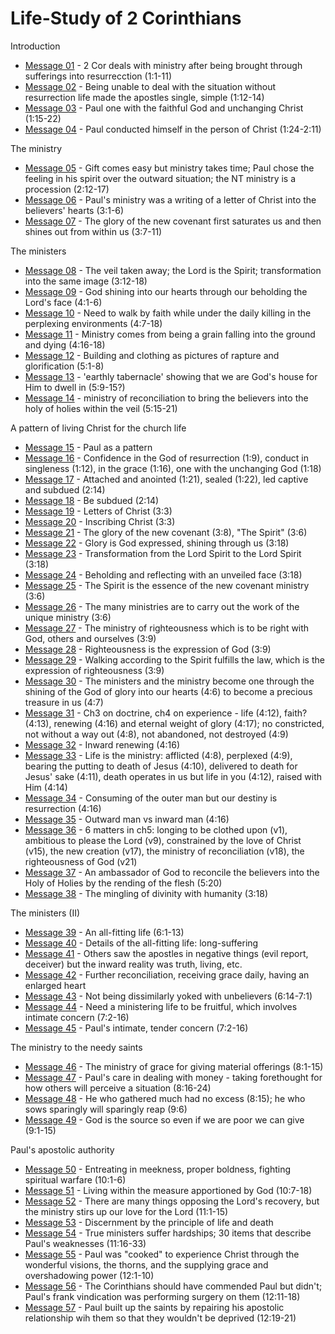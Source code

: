 # Life-Study of 2 Corinthians

Introduction
- [Message 01](msg01.md) - 2 Cor deals with ministry after being brought through sufferings into resurrecction (1:1-11) 
- [Message 02](msg02.md) - Being unable to deal with the situation without resurrection life made the apostles single, simple (1:12-14)
- [Message 03](msg03.md) - Paul one with the faithful God and unchanging Christ (1:15-22)
- [Message 04](msg04.md) - Paul conducted himself in the person of Christ (1:24-2:11)

The ministry
- [Message 05](msg05.md) - Gift comes easy but ministry takes time; Paul chose the feeling in his spirit over the outward situation; the NT ministry is a procession (2:12-17)
- [Message 06](msg06.md) - Paul's ministry was a writing of a letter of Christ into the believers' hearts (3:1-6)
- [Message 07](msg07.md) - The glory of the new covenant first saturates us and then shines out from within us (3:7-11)

The ministers
- [Message 08](msg08.md) - The veil taken away; the Lord is the Spirit; transformation into the same image (3:12-18)
- [Message 09](msg09.md) - God shining into our hearts through our beholding the Lord's face (4:1-6)
- [Message 10](msg10.md) - Need to walk by faith while under the daily killing in the perplexing environments (4:7-18)
- [Message 11](msg11.md) - Ministry comes from being a grain falling into the ground and dying (4:16-18)
- [Message 12](msg12.md) - Building and clothing as pictures of rapture and glorification (5:1-8)
- [Message 13](msg13.md) - 'earthly tabernacle' showing that we are God's house for Him to dwell in (5:9-15?)
- [Message 14](msg14.md) - ministry of reconciliation to bring the believers into the holy of holies within the veil (5:15-21)

A pattern of living Christ for the church life
- [Message 15](msg15.md) - Paul as a pattern
- [Message 16](msg16.md) - Confidence in the God of resurrection (1:9), conduct in singleness (1:12), in the grace (1:16), one with the unchanging God (1:18)
- [Message 17](msg17.md) - Attached and anointed (1:21), sealed (1:22), led captive and subdued (2:14)
- [Message 18](msg18.md) - Be subdued (2:14)
- [Message 19](msg19.md) - Letters of Christ (3:3)
- [Message 20](msg20.md) - Inscribing Christ (3:3)
- [Message 21](msg21.md) - The glory of the new covenant (3:8), "The Spirit" (3:6)
- [Message 22](msg22.md) - Glory is God expressed, shining through us (3:18)
- [Message 23](msg23.md) - Transformation from the Lord Spirit to the Lord Spirit (3:18)
- [Message 24](msg24.md) - Beholding and reflecting with an unveiled face (3:18)
- [Message 25](msg25.md) - The Spirit is the essence of the new covenant ministry (3:6)
- [Message 26](msg26.md) - The many ministries are to carry out the work of the unique ministry (3:6)
- [Message 27](msg27.md) - The ministry of righteousness which is to be right with God, others and ourselves (3:9)
- [Message 28](msg28.md) - Righteousness is the expression of God (3:9)
- [Message 29](msg29.md) - Walking according to the Spirit fulfills the law, which is the expression of righteousness (3:9)
- [Message 30](msg30.md) - The ministers and the ministry become one through the shining of the God of glory into our hearts (4:6) to become a precious treasure in us (4:7)
- [Message 31](msg31.md) - Ch3 on doctrine, ch4 on experience - life (4:12), faith? (4:13), renewing (4:16) and eternal weight of glory (4:17); no constricted, not without a way out (4:8), not abandoned, not destroyed (4:9)
- [Message 32](msg32.md) - Inward renewing (4:16)
- [Message 33](msg33.md) - Life is the ministry: afflicted (4:8), perplexed (4:9), bearing the putting to death of Jesus (4:10), delivered to death for Jesus' sake (4:11), death operates in us but life in you (4:12), raised with Him (4:14)
- [Message 34](msg34.md) - Consuming of the outer man but our destiny is resurrection (4:16)
- [Message 35](msg35.md) - Outward man vs inward man (4:16)
- [Message 36](msg36.md) - 6 matters in ch5: longing to be clothed upon (v1), ambitious to please the Lord (v9), constrained by the love of Christ (v15), the new creation (v17), the ministry of reconciliation (v18), the righteousness of God (v21)
- [Message 37](msg37.md) - An ambassador of God to reconcile the believers into the Holy of Holies by the rending of the flesh (5:20)
- [Message 38](msg38.md) - The mingling of divinity with humanity (3:18)

The ministers (II)
- [Message 39](msg39.md) - An all-fitting life (6:1-13)
- [Message 40](msg40.md) - Details of the all-fitting life: long-suffering
- [Message 41](msg41.md) - Others saw the apostles in negative things (evil report, deceiver) but the inward reality was truth, living, etc.
- [Message 42](msg42.md) - Further reconciliation, receiving grace daily, having an enlarged heart
- [Message 43](msg43.md) - Not being dissimilarly yoked with unbelievers (6:14-7:1)
- [Message 44](msg44.md) - Need a ministering life to be fruitful, which involves intimate concern (7:2-16)
- [Message 45](msg45.md) - Paul's intimate, tender concern (7:2-16)

The ministry to the needy saints
- [Message 46](msg46.md) - The ministry of grace for giving material offerings (8:1-15)
- [Message 47](msg47.md) - Paul's care in dealing with money - taking forethought for how others will perceive a situation (8:16-24)
- [Message 48](msg48.md) - He who gathered much had no excess (8:15); he who sows sparingly will sparingly reap (9:6)
- [Message 49](msg49.md) - God is the source so even if we are poor we can give (9:1-15)

Paul's apostolic authority
- [Message 50](msg50.md) - Entreating in meekness, proper boldness, fighting spiritual warfare (10:1-6)
- [Message 51](msg51.md) - Living within the measure apportioned by God (10:7-18)
- [Message 52](msg52.md) - There are many things opposing the Lord's recovery, but the ministry stirs up our love for the Lord (11:1-15)
- [Message 53](msg53.md) - Discernment by the principle of life and death
- [Message 54](msg54.md) - True ministers suffer hardships; 30 items that describe Paul's weaknesses (11:16-33)
- [Message 55](msg55.md) - Paul was "cooked" to experience Christ through the wonderful visions, the thorns, and the supplying grace and overshadowing power (12:1-10)
- [Message 56](msg56.md) - The Corinthians should have commended Paul but didn't; Paul's frank vindication was performing surgery on them (12:11-18)
- [Message 57](msg57.md) - Paul built up the saints by repairing his apostolic relationship wih them so that they wouldn't be deprived (12:19-21)
